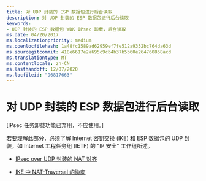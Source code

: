 ```yaml
---
title: 对 UDP 封装的 ESP 数据包进行后台读取
description: 对 UDP 封装的 ESP 数据包进行后台读取
keywords:
- UDP 封装的 ESP 数据包 WDK IPsec 卸载，后台读取
ms.date: 04/20/2017
ms.localizationpriority: medium
ms.openlocfilehash: 1a48fc1589ad62959ef7fe512a9332bc764da63d
ms.sourcegitcommit: 418e6617e2a695c9cb4b37b5b60e264760858acd
ms.translationtype: MT
ms.contentlocale: zh-CN
ms.lasthandoff: 12/07/2020
ms.locfileid: "96817663"
---
```

# <a name="background-reading-on-udp-encapsulation-of-esp-packets"></a>对 UDP 封装的 ESP 数据包进行后台读取

\[IPsec 任务卸载功能已弃用，不应使用。\]




若要理解此部分，必须了解 Internet 密钥交换 (IKE) 和 ESP 数据包的 UDP 封装，如 Internet 工程任务组 (IETF) 的 "IP 安全" 工作组所述。

-   [IPsec over UDP 封装的 NAT 对齐](https://go.microsoft.com/fwlink/p/?linkid=9856)

-   [IKE 中 NAT-Traversal 的协商](https://go.microsoft.com/fwlink/p/?linkid=9857)

 

 





